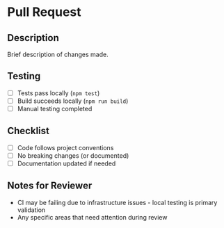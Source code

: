# Pull Request

## Description
Brief description of changes made.

## Testing
- [ ] Tests pass locally (`npm test`)
- [ ] Build succeeds locally (`npm run build`)
- [ ] Manual testing completed

## Checklist
- [ ] Code follows project conventions
- [ ] No breaking changes (or documented)
- [ ] Documentation updated if needed

## Notes for Reviewer
- CI may be failing due to infrastructure issues - local testing is primary validation
- Any specific areas that need attention during review